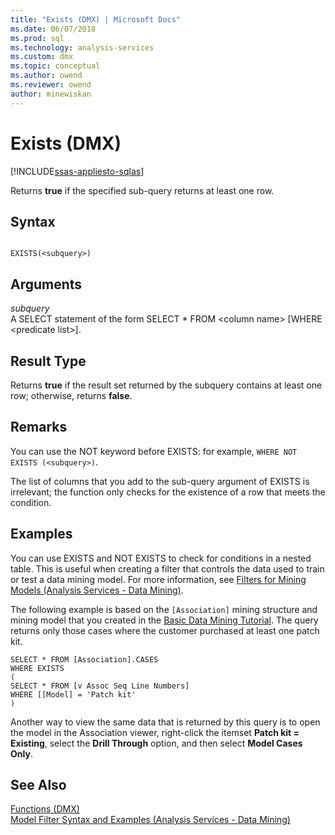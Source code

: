 ```yaml
---
title: "Exists (DMX) | Microsoft Docs"
ms.date: 06/07/2018
ms.prod: sql
ms.technology: analysis-services
ms.custom: dmx
ms.topic: conceptual
ms.author: owend
ms.reviewer: owend
author: minewiskan
---
```

# Exists (DMX)
[!INCLUDE[ssas-appliesto-sqlas](../includes/ssas-appliesto-sqlas.md)]

  Returns **true** if the specified sub-query returns at least one row.  
  
## Syntax  
  
```  
  
EXISTS(<subquery>)  
```  
  
## Arguments  
 *subquery*  
 A SELECT statement of the form SELECT * FROM \<column name> [WHERE \<predicate list>].  
  
## Result Type  
 Returns **true** if the result set returned by the subquery contains at least one row; otherwise, returns **false**.  
  
## Remarks  
 You can use the NOT keyword before EXISTS: for example, `WHERE NOT EXISTS (<subquery>)`.  
  
 The list of columns that you add to the sub-query argument of EXISTS is irrelevant; the function only checks for the existence of a row that meets the condition.  
  
## Examples  
 You can use EXISTS and NOT EXISTS to check for conditions in a nested table. This is useful when creating a filter that controls the data used to train or test a data mining model. For more information, see [Filters for Mining Models &#40;Analysis Services - Data Mining&#41;](../analysis-services/data-mining/filters-for-mining-models-analysis-services-data-mining.md).  
  
 The following example is based on the `[Association]` mining structure and mining model that you created in the [Basic Data Mining Tutorial](https://msdn.microsoft.com/library/6602edb6-d160-43fb-83c8-9df5dddfeb9c). The query returns only those cases where the customer purchased at least one patch kit.  
  
```  
SELECT * FROM [Association].CASES  
WHERE EXISTS  
(  
SELECT * FROM [v Assoc Seq Line Numbers]  
WHERE [[Model] = 'Patch kit'  
)  
```  
  
 Another way to view the same data that is returned by this query is to open the model in the Association viewer, right-click the itemset **Patch kit = Existing**, select the **Drill Through** option, and then select **Model Cases Only**.  
  
## See Also  
 [Functions &#40;DMX&#41;](../dmx/functions-dmx.md)   
 [Model Filter Syntax and Examples &#40;Analysis Services - Data Mining&#41;](../analysis-services/data-mining/model-filter-syntax-and-examples-analysis-services-data-mining.md)  
  
  
